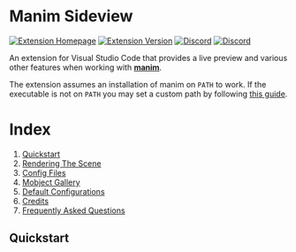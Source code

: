 # Manim Sideview

<a href="https://marketplace.visualstudio.com/items?itemName=Rickaym.manim-sideview"><img alt="Extension Homepage" src="https://img.shields.io/badge/vscode-install%20Here-brightgreen?style=for-the-badge&logo=visualstudiocode"></a>
<a href="https://marketplace.visualstudio.com/items?itemName=Rickaym.manim-sideview"><img alt="Extension Version" src="https://img.shields.io/visual-studio-marketplace/v/Rickaym.manim-sideview?style=for-the-badge"></a> <a href="https://discord.gg/UmnzdPgn6g/"><img src="https://img.shields.io/discord/793047973751554088.svg?label=Extension Support&color=blue&style=for-the-badge&logo=discord" alt="Discord"></a> <a href="https://www.manim.community/discord/"><img src="https://img.shields.io/discord/581738731934056449.svg?label=Manim Community&style=for-the-badge&color=yellow&logo=discord" alt="Discord"></a>

An extension for Visual Studio Code that provides a live preview and various other features when working with **[manim](https://raw.githubusercontent.com/ManimCommunity/manim)**.

The extension assumes an installation of manim on `PATH` to work. If the executable is not on `PATH` you may set a custom path by following [this guide](#how-do-i-change-the-default-manim-executable-path).


# Index
1. [Quickstart](#quickstart)
2. [Rendering The Scene](#rendering)
3. [Config Files](#config-file)
4. [Mobject Gallery](#mobject-gallery)
5. [Default Configurations](#default-configurations)
6. [Credits](#credits)
7. [Frequently Asked Questions](#frequently-asked-questions)

## Quickstart
Open the file with the scene classes and press the <image src="https://raw.githubusercontent.com/Rickaym/Manim-Sideview/master/assets/images/rotation.png" height="100%" width= "15px"> icon (or) use `Ctrl+'` `r` from the menu bar to immediately start rendering a preview.

![](images/example_preview.gif)

*That's it, folks!*

## Rendering

When a scene is successfully rendered for the first time, the extension creates an active job tied to the source file, this ensures persistence in scene names, video directories, and media directories for rendering. You can reset this cache by clicking on the icon.

<image src="https://raw.githubusercontent.com/Rickaym/Manim-Sideview/master/images/statusbaritem.png"></image>

Depending on the execution for rendering, this icon may change also color to green or red for success or failure.

## Config File
<image src="https://raw.githubusercontent.com/Rickaym/Manim-Sideview/master/assets/images/dark_logo.png" height="100%" width= "20px"></image> The extension recognizes any manim configuration files as per [manim.cfg](https://docs.manim.community/en/stable/guides/configuration.html#the-config-files) with a few mandatory flags. It is necessary to have the config file in the working directory.

## Mobject Gallery

The Mobject gallery is a web view that allows users to insert code snippets for commonly used manim objects, like squares, text, and also complex graphs.

![](images/example_of_mobject_gallery.gif)

### How do I open the gallery?
1. Open the command palette using `Shift + Command + P (Mac)` / `Ctrl + Shift + P`
2. Use the command `Manim: Open MObject Gallery`

You can place the cursor at the desired location and click the image of the manim object to insert the code into a Python file or Jupyter Notebook!

## Changing default Configuration

The extension requires a few flags such as the `videoDir` and `mediaDir` to be set to load the video file. Using a `manim.cfg` file with these flags makes it explicit, however, in some cases, you might not want to use the configuration file. To get around this issue, you can change the default configurations for the extension rendered through the settings `File -> Preferences -> Settings` to custom values.

1. `manim-sideview.commandLineArgs`
2. `manim-sideview.videoDirectory`
3. `manim-sideview.mediaDirectory`

### Context Variables

These are variables you can use for setting the default configurations.
#### Variables
<table>
<tr>
    <th>Variable</th>
    <th>Description</th>
</tr>
<tr>
    <td>{module_name}</td>
    <td>The name of the file being run.</td>
</tr>
<tr>
    <td>{media_dir}</td>
    <td>The directory of the media files.</td>
</tr>
<tr>
    <td>{scene_name}</td>
    <td>The name of the scene being run.</td>
</tr>
</table>

Using unset variables will result in default values being used.

## Frequently Asked Questions
1. [How do I render on save?](#how-do-i-render-on-save)
2. [How do I change the scene name after running?](#how-do-i-change-the-scene-name-after-running)
3. [How do I change the default manim executable path?](#how-do-i-change-the-default-manim-executable-path)


### How do I render on save?

Enable the `manim-sideview.runOnSave` settings inside vscode `File -> Preferences -> Settings` menu.

<image src="https://raw.githubusercontent.com/Rickaym/Manim-Sideview/master/images/settings_runonsave.png"></image>

### How do I change the scene name after running?

You can change the scene name after a job by using the `Manim: Set A New SceneName` command through the command palette `Shift + Command + P (Mac)` / `Ctrl + Shift + P`.

Alternatively, you can also use the following default hotkey `Ctrl + '` `c`.

### How do I change the default manim executable path?

You can set the default manim executable path by changing the `manim-sideview.defaultManimPath` configuration in `File -> Preferences -> Settings`.

<image src="https://raw.githubusercontent.com/Rickaym/Manim-Sideview/master/images/settings_defaultmanimpath.png"></image>

### Known Issues

... None

## Changelog

#### 0.0.14

+ Manim Gallery View now uses the `plywood-gallery-for-vsce` template engine.<br>
+ Video player now uses the same template engine.<br>
+ Video player revamped--now simple and straightforward <br>
+ User Extension log format changed<br>
+ "Mobject" to "MObject" change extension-wide
- Fontawesome CSS and JS files removed<br>
+ Complete rewrite of the readme file for less word content<br>

#### 0.0.13

+ Optional Terminal Output<br>
+ Jupyter Notebook Fix<br>
+ Webview URI error fix<br>

#### 0.0.12

+ Added configurations to disable or enable auto-play
+ Added configurations to disable or enable looping

#### 0.0.11

+ Patched the local incorrect version file path for mobject gallery

#### 0.0.10

+ Run-time configuration settings can be set for jobless scenes where it'll create a new job for the user
+ Changed default quality mappings with responsiveness to Manim 0.13.1
+ Smarter manim.cfg file analysis and in determining context
* It should be noted that default rendering will still use `-ql` for backward compatibility
+ Added manim version re-synchronization command for developer independent compatibility
+ Added version signifier to the mobject gallery

#### 0.0.9

+ Scene scanner now looks for all class definitions with subclasses with name Scene in them
+ Better responsiveness for refocusing selected documents in mobject gallery

#### 0.0.8

+ Using axios now to synchronize assets for better performance

#### 0.0.7

+ Added force re-download when assets are damaged

#### 0.0.6

+ Added video player configurations `previewProgressColor`, `previewShowProgressOnIdle`
+ Added `Check For Updates` button in mobject gallery and a sync lock with the repo

#### 0.0.5

+ Fixed server links
+ Added `manim-sideview.showMobjectGallery`
+ Added hide progress button
+ Added debrief for the video

#### 0.0.4

+ Minor bug fix for Unix machines with trimmed leading slashes

#### 0.0.3

+ Added `manim-sideview.stop` for stopping any running processes
+ Paths are now normalized to work with both forward and backward slashes
+ video directories are now static and will not depend on the verdict of manim
+ Setting a valid path no longer replies with "Success" because this can be confusing when there is an exception thrown later down the line that has nothing to do with the scene name
+ `manim.cfg` files are now derived from the working path - which is the correct case
+ Added support server link

#### 0.0.1 - 0.0.2

The initial release of Manim Sideview.

## Credits

Icons made by <a href="https://www.flaticon.com/authors/smashicons" title="Smashicons">Smashicons</a> and <a href="https://www.freepik.com" title="Freepik">Freepik</a> from <a href="https://www.flaticon.com/" title="Flaticon">www.flaticon.com</a>, [mobject gallery](https://github.com/kolibril13/mobject-gallery/) by [kolibril13](https://github.com/kolibril13) and ofcourse the logo by the [manim](https://raw.githubusercontent.com/3b1b/manim)/[community](https://raw.githubusercontent.com/ManimCommunity/manim/) project themselves!

**Made with <3 by Ricky,**